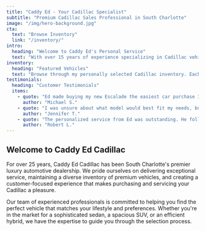 ```yaml
---
title: "Caddy Ed - Your Cadillac Specialist"
subtitle: "Premium Cadillac Sales Professional in South Charlotte"
image: "/img/hero-background.jpg"
cta:
  text: "Browse Inventory"
  link: "/inventory/"
intro:
  heading: "Welcome to Caddy Ed's Personal Service"
  text: "With over 15 years of experience specializing in Cadillac vehicles, I provide personalized service to make your car buying experience simple and enjoyable. I'm here to assist you with all your Cadillac needs."
inventory:
  heading: "Featured Vehicles"
  text: "Browse through my personally selected Cadillac inventory. Each vehicle has been carefully inspected to ensure the highest quality."
testimonials:
  heading: "Customer Testimonials"
  items:
    - quote: "Ed made buying my new Escalade the easiest car purchase I've ever experienced. His knowledge and no-pressure approach was refreshing."
      author: "Michael S."
    - quote: "I was unsure about what model would best fit my needs, but Ed took the time to understand my requirements and helped me find the perfect CT5."
      author: "Jennifer T."
    - quote: "The personalized service from Ed was outstanding. He followed up after the sale and made sure everything was perfect with my new Cadillac."
      author: "Robert L."
---
```


## Welcome to Caddy Ed Cadillac

For over 25 years, Caddy Ed Cadillac has been South Charlotte's premier luxury automotive dealership. We pride ourselves on delivering exceptional service, maintaining a diverse inventory of premium vehicles, and creating a customer-focused experience that makes purchasing and servicing your Cadillac a pleasure.

Our team of experienced professionals is committed to helping you find the perfect vehicle that matches your lifestyle and preferences. Whether you're in the market for a sophisticated sedan, a spacious SUV, or an efficient hybrid, we have the expertise to guide you through the selection process.
